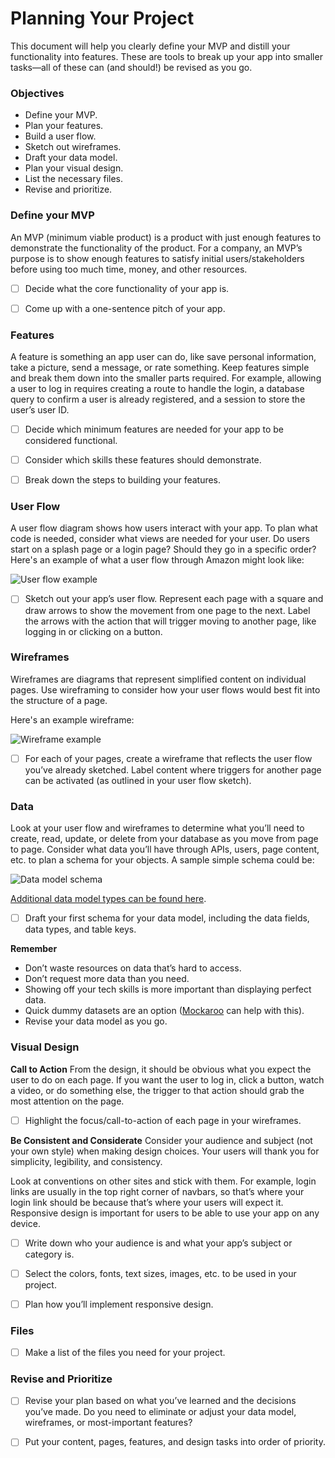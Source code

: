 # Planning Your Project

This document will help you clearly define your MVP and distill your functionality into features. These are tools to break up your app into smaller tasks—all of these can (and should!) be revised as you go. 


### Objectives 
- Define your MVP.
- Plan your features.
- Build a user flow.
- Sketch out wireframes.
- Draft your data model.
- Plan your visual design.
- List the necessary files.
- Revise and prioritize.


### Define your MVP 
An MVP (minimum viable product) is a product with just enough features to demonstrate the functionality of the product. For a company, an MVP’s purpose is to show enough features to satisfy initial users/stakeholders before using too much time, money, and other resources. 

- [ ] Decide what the core functionality of your app is. 
- [ ] Come up with a one-sentence pitch of your app.


### Features
A feature is something an app user can do, like save personal information, take a picture, send a message, or rate something. Keep features simple and break them down into the smaller parts required. For example, allowing a user to log in requires creating a route to handle the login, a database query to confirm a user is already registered, and a session to store the user’s user ID. 

- [ ] Decide which minimum features are needed for your app to be considered functional.
- [ ] Consider which skills these features should demonstrate.
- [ ] Break down the steps to building your features.


### User Flow 
A user flow diagram shows how users interact with your app. To plan what code is needed, consider what views are needed for your user. Do users start on a splash page or a login page? Should they go in a specific order? Here's an example of what a user flow through Amazon might look like: 

![User flow example](https://github.com/Techtonica/curriculum/blob/master/projects/final-project/user-flow.png "User flow example")

- [ ] Sketch out your app’s user flow. Represent each page with a square and draw arrows to show the movement from one page to the next. Label the arrows with the action that will trigger moving to another page, like logging in or clicking on a button.


### Wireframes 
Wireframes are diagrams that represent simplified content on individual pages. Use wireframing to consider how your user flows would best fit into the structure of a page. 

Here's an example wireframe: 

![Wireframe example](https://github.com/Techtonica/curriculum/blob/master/projects/final-project/wireframe.png "Wireframe example")

- [ ] For each of your pages, create a wireframe that reflects the user flow you’ve already sketched. Label content where triggers for another page can be activated (as outlined in your user flow sketch). 


### Data

Look at your user flow and wireframes to determine what you’ll need to create, read, update, or delete from your database as you move from page to page. Consider what data you’ll have through APIs, users, page content, etc. to plan a schema for your objects. A sample simple schema could be: 

![Data model schema](https://github.com/Techtonica/curriculum/blob/master/projects/final-project/data-model-schema.png "Data model schema")

[Additional data model types can be found here](https://www.lucidchart.com/pages/database-diagram/database-models).

- [ ] Draft your first schema for your data model, including the data fields, data types, and table keys.

**Remember** 
- Don’t waste resources on data that’s hard to access.
- Don’t request more data than you need.
- Showing off your tech skills is more important than displaying perfect data. 
- Quick dummy datasets are an option ([Mockaroo](https://mockaroo.com/) can help with this).  
- Revise your data model as you go.


### Visual Design 

**Call to Action**
From the design, it should be obvious what you expect the user to do on each page. If you want the user to log in, click a button, watch a video, or do something else, the trigger to that action should grab the most attention on the page. 

- [ ] Highlight the focus/call-to-action of each page in your wireframes.

**Be Consistent and Considerate**
Consider your audience and subject (not your own style) when making design choices. Your users will thank you for simplicity, legibility, and consistency. 

Look at conventions on other sites and stick with them. For example, login links are usually in the top right corner of navbars, so that’s where your login link should be because that’s where your users will expect it. Responsive design is important for users to be able to use your app on any device.

- [ ] Write down who your audience is and what your app’s subject or category is.
- [ ] Select the colors, fonts, text sizes, images, etc. to be used in your project.
- [ ] Plan how you’ll implement responsive design.


### Files
- [ ] Make a list of the files you need for your project. 

### Revise and Prioritize
- [ ] Revise your plan based on what you’ve learned and the decisions you’ve made. Do you need to eliminate or adjust your data model, wireframes, or most-important features? 
- [ ] Put your content, pages, features, and design tasks into order of priority. 


